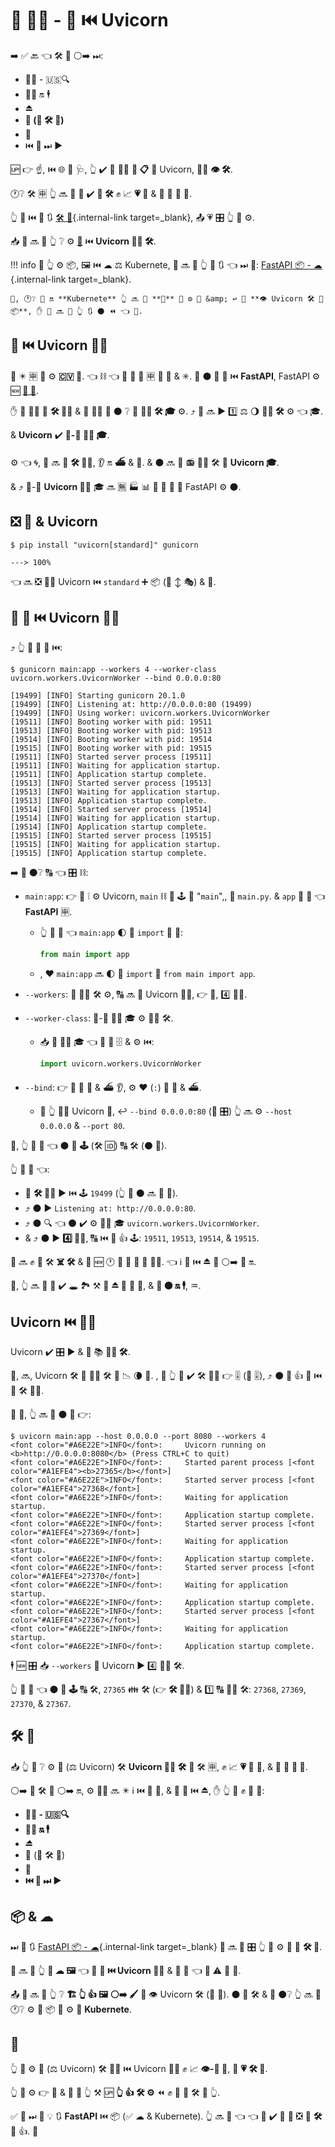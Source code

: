 # 💽 👨‍🏭 - 🐁 ⏮️ Uvicorn

➡️ ✅ 🔙 👈 🛠️ 🔧 ⚪️➡️ ⏭:

* 💂‍♂ - 🇺🇸🔍
* 🏃‍♂ 🔛 🕴
* ⏏
* **🧬 (🔢 🛠️ 🏃)**
* 💾
* ⏮️ 🔁 ⏭ ▶️

🆙 👉 ☝, ⏮️ 🌐 🔰 🩺, 👆 ✔️ 🎲 🏃‍♂ **💽 📋** 💖 Uvicorn, 🏃‍♂ **👁 🛠️**.

🕐❔ 🛠️ 🈸 👆 🔜 🎲 💚 ✔️ **🧬 🛠️** ✊ 📈 **💗 🐚** &amp; 💪 🍵 🌅 📨.

👆 👀 ⏮️ 📃 🔃 [🛠️ 🔧](./concepts.md){.internal-link target=_blank}, 📤 💗 🎛 👆 💪 ⚙️.

📥 👤 🔜 🎦 👆 ❔ ⚙️ <a href="https://gunicorn.org/" class="external-link" target="_blank">**🐁**</a> ⏮️ **Uvicorn 👨‍🏭 🛠️**.

!!! info
    🚥 👆 ⚙️ 📦, 🖼 ⏮️ ☁ ⚖️ Kubernete, 👤 🔜 💬 👆 🌅 🔃 👈 ⏭ 📃: [FastAPI 📦 - ☁](./docker.md){.internal-link target=_blank}.

    🎯, 🕐❔ 🏃 🔛 **Kubernete** 👆 🔜 🎲 **🚫** 💚 ⚙️ 🐁 &amp; ↩️ 🏃 **👁 Uvicorn 🛠️ 📍 📦**, ✋️ 👤 🔜 💬 👆 🔃 ⚫️ ⏪ 👈 📃.

## 🐁 ⏮️ Uvicorn 👨‍🏭

**🐁** ✴️ 🈸 💽 ⚙️ **🇨🇻 🐩**. 👈 ⛓ 👈 🐁 💪 🍦 🈸 💖 🏺 &amp; ✳. 🐁 ⚫️ 🚫 🔗 ⏮️ **FastAPI**, FastAPI ⚙️ 🆕 **<a href="https://asgi.readthedocs.io/en/latest/" class="external-link" target="_blank">🔫 🐩</a>**.

✋️ 🐁 🐕‍🦺 👷 **🛠️ 👨‍💼** &amp; 🤝 👩‍💻 💬 ⚫️ ❔ 🎯 **👨‍🏭 🛠️ 🎓** ⚙️. ⤴️ 🐁 🔜 ▶️ 1️⃣ ⚖️ 🌖 **👨‍🏭 🛠️** ⚙️ 👈 🎓.

&amp; **Uvicorn** ✔️ **🐁-🔗 👨‍🏭 🎓**.

⚙️ 👈 🌀, 🐁 🔜 🚫 **🛠️ 👨‍💼**, 👂 🔛 **⛴** &amp; **📢**. &amp; ⚫️ 🔜 **📶** 📻 👨‍🏭 🛠️ 🏃 **Uvicorn 🎓**.

&amp; ⤴️ 🐁-🔗 **Uvicorn 👨‍🏭** 🎓 🔜 🈚 🏭 📊 📨 🐁 🔫 🐩 FastAPI ⚙️ ⚫️.

## ❎ 🐁 &amp; Uvicorn

<div class="termy">

```console
$ pip install "uvicorn[standard]" gunicorn

---> 100%
```

</div>

👈 🔜 ❎ 👯‍♂️ Uvicorn ⏮️ `standard` ➕ 📦 (🤚 ↕ 🎭) &amp; 🐁.

## 🏃 🐁 ⏮️ Uvicorn 👨‍🏭

⤴️ 👆 💪 🏃 🐁 ⏮️:

<div class="termy">

```console
$ gunicorn main:app --workers 4 --worker-class uvicorn.workers.UvicornWorker --bind 0.0.0.0:80

[19499] [INFO] Starting gunicorn 20.1.0
[19499] [INFO] Listening at: http://0.0.0.0:80 (19499)
[19499] [INFO] Using worker: uvicorn.workers.UvicornWorker
[19511] [INFO] Booting worker with pid: 19511
[19513] [INFO] Booting worker with pid: 19513
[19514] [INFO] Booting worker with pid: 19514
[19515] [INFO] Booting worker with pid: 19515
[19511] [INFO] Started server process [19511]
[19511] [INFO] Waiting for application startup.
[19511] [INFO] Application startup complete.
[19513] [INFO] Started server process [19513]
[19513] [INFO] Waiting for application startup.
[19513] [INFO] Application startup complete.
[19514] [INFO] Started server process [19514]
[19514] [INFO] Waiting for application startup.
[19514] [INFO] Application startup complete.
[19515] [INFO] Started server process [19515]
[19515] [INFO] Waiting for application startup.
[19515] [INFO] Application startup complete.
```

</div>

➡️ 👀 ⚫️❔ 🔠 👈 🎛 ⛓:

* `main:app`: 👉 🎏 ❕ ⚙️ Uvicorn, `main` ⛓ 🐍 🕹 📛 "`main`",, 📁 `main.py`. &amp; `app` 📛 🔢 👈 **FastAPI** 🈸.
    * 👆 💪 🌈 👈 `main:app` 🌓 🐍 `import` 📄 💖:

        ```Python
        from main import app
        ```

    * , ❤ `main:app` 🔜 🌓 🐍 `import` 🍕 `from main import app`.
* `--workers`: 🔢 👨‍🏭 🛠️ ⚙️, 🔠 🔜 🏃 Uvicorn 👨‍🏭, 👉 💼, 4️⃣ 👨‍🏭.
* `--worker-class`: 🐁-🔗 👨‍🏭 🎓 ⚙️ 👨‍🏭 🛠️.
    * 📥 👥 🚶‍♀️ 🎓 👈 🐁 💪 🗄 &amp; ⚙️ ⏮️:

        ```Python
        import uvicorn.workers.UvicornWorker
        ```

* `--bind`: 👉 💬 🐁 📢 &amp; ⛴ 👂, ⚙️ ❤ (`:`) 🎏 📢 &amp; ⛴.
    * 🚥 👆 🏃‍♂ Uvicorn 🔗, ↩️ `--bind 0.0.0.0:80` (🐁 🎛) 👆 🔜 ⚙️ `--host 0.0.0.0` &amp; `--port 80`.

🔢, 👆 💪 👀 👈 ⚫️ 🎦 **🕹** (🛠️ 🆔) 🔠 🛠️ (⚫️ 🔢).

👆 💪 👀 👈:

* 🐁 **🛠️ 👨‍💼** ▶️ ⏮️ 🕹 `19499` (👆 💼 ⚫️ 🔜 🎏 🔢).
* ⤴️ ⚫️ ▶️ `Listening at: http://0.0.0.0:80`.
* ⤴️ ⚫️ 🔍 👈 ⚫️ ✔️ ⚙️ 👨‍🏭 🎓 `uvicorn.workers.UvicornWorker`.
*  &amp; ⤴️ ⚫️ ▶️ **4️⃣ 👨‍🏭**, 🔠 ⏮️ 🚮 👍 🕹: `19511`, `19513`, `19514`, &amp; `19515`.

🐁 🔜 ✊ 💅 🛠️ **☠️ 🛠️** &amp; **🔁** 🆕 🕐 🚥 💚 🚧 🔢 👨‍🏭. 👈 ℹ 🍕 ⏮️ **⏏** 🔧 ⚪️➡️ 📇 🔛.

👐, 👆 🔜 🎲 💚 ✔️ 🕳 🏞 ⚒ 💭 **⏏ 🐁** 🚥 💪, &amp; **🏃 ⚫️ 🔛 🕴**, ♒️.

## Uvicorn ⏮️ 👨‍🏭

Uvicorn ✔️ 🎛 ▶️ &amp; 🏃 📚 **👨‍🏭 🛠️**.

👐, 🔜, Uvicorn 🛠️ 🚚 👨‍🏭 🛠️ 🌅 📉 🌘 🐁. , 🚥 👆 💚 ✔️ 🛠️ 👨‍💼 👉 🎚 (🐍 🎚), ⤴️ ⚫️ 💪 👍 🔄 ⏮️ 🐁 🛠️ 👨‍💼.

🙆 💼, 👆 🔜 🏃 ⚫️ 💖 👉:

<div class="termy">

```console
$ uvicorn main:app --host 0.0.0.0 --port 8080 --workers 4
<font color="#A6E22E">INFO</font>:     Uvicorn running on <b>http://0.0.0.0:8080</b> (Press CTRL+C to quit)
<font color="#A6E22E">INFO</font>:     Started parent process [<font color="#A1EFE4"><b>27365</b></font>]
<font color="#A6E22E">INFO</font>:     Started server process [<font color="#A1EFE4">27368</font>]
<font color="#A6E22E">INFO</font>:     Waiting for application startup.
<font color="#A6E22E">INFO</font>:     Application startup complete.
<font color="#A6E22E">INFO</font>:     Started server process [<font color="#A1EFE4">27369</font>]
<font color="#A6E22E">INFO</font>:     Waiting for application startup.
<font color="#A6E22E">INFO</font>:     Application startup complete.
<font color="#A6E22E">INFO</font>:     Started server process [<font color="#A1EFE4">27370</font>]
<font color="#A6E22E">INFO</font>:     Waiting for application startup.
<font color="#A6E22E">INFO</font>:     Application startup complete.
<font color="#A6E22E">INFO</font>:     Started server process [<font color="#A1EFE4">27367</font>]
<font color="#A6E22E">INFO</font>:     Waiting for application startup.
<font color="#A6E22E">INFO</font>:     Application startup complete.
```

</div>

🕴 🆕 🎛 📥 `--workers` 💬 Uvicorn ▶️ 4️⃣ 👨‍🏭 🛠️.

👆 💪 👀 👈 ⚫️ 🎦 **🕹** 🔠 🛠️, `27365` 👪 🛠️ (👉 **🛠️ 👨‍💼**) &amp; 1️⃣ 🔠 👨‍🏭 🛠️: `27368`, `27369`, `27370`, &amp; `27367`.

## 🛠️ 🔧

📥 👆 👀 ❔ ⚙️ **🐁** (⚖️ Uvicorn) 🛠️ **Uvicorn 👨‍🏭 🛠️** **🔁** 🛠️ 🈸, ✊ 📈 **💗 🐚** 💽, &amp; 💪 🍦 **🌅 📨**.

⚪️➡️ 📇 🛠️ 🔧 ⚪️➡️ 🔛, ⚙️ 👨‍🏭 🔜 ✴️ ℹ ⏮️ **🧬** 🍕, &amp; 🐥 🍖 ⏮️ **⏏**, ✋️ 👆 💪 ✊ 💅 🎏:

* **💂‍♂ - 🇺🇸🔍**
* **🏃‍♂ 🔛 🕴**
* ***⏏***
* 🧬 (🔢 🛠️ 🏃)
* **💾**
* **⏮️ 🔁 ⏭ ▶️**

## 📦 &amp; ☁

⏭ 📃 🔃 [FastAPI 📦 - ☁](./docker.md){.internal-link target=_blank} 👤 🔜 💬 🎛 👆 💪 ⚙️ 🍵 🎏 **🛠️ 🔧**.

👤 🔜 🎦 👆 **🛂 ☁ 🖼** 👈 🔌 **🐁 ⏮️ Uvicorn 👨‍🏭** &amp; 🔢 📳 👈 💪 ⚠ 🙅 💼.

📤 👤 🔜 🎦 👆 ❔ **🏗 👆 👍 🖼 ⚪️➡️ 🖌** 🏃 👁 Uvicorn 🛠️ (🍵 🐁). ⚫️ 🙅 🛠️ &amp; 🎲 ⚫️❔ 👆 🔜 💚 🕐❔ ⚙️ 📎 📦 🧾 ⚙️ 💖 **Kubernete**.

## 🌃

👆 💪 ⚙️ **🐁** (⚖️ Uvicorn) 🛠️ 👨‍💼 ⏮️ Uvicorn 👨‍🏭 ✊ 📈 **👁-🐚 💽**, 🏃 **💗 🛠️ 🔗**.

👆 💪 ⚙️ 👉 🧰 &amp; 💭 🚥 👆 ⚒ 🆙 **👆 👍 🛠️ ⚙️** ⏪ ✊ 💅 🎏 🛠️ 🔧 👆.

✅ 👅 ⏭ 📃 💡 🔃 **FastAPI** ⏮️ 📦 (✅ ☁ &amp; Kubernete). 👆 🔜 👀 👈 👈 🧰 ✔️ 🙅 🌌 ❎ 🎏 **🛠️ 🔧** 👍. 👶
